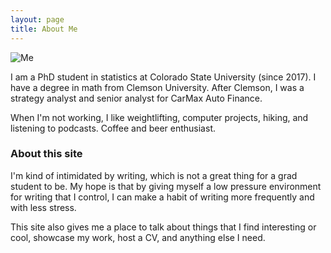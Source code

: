 ```yaml
---
layout: page
title: About Me
---
```


![Me](https://f001.backblazeb2.com/file/www-iantaylor-xyz/about/me.jpg)

I am a PhD student in statistics at Colorado State University (since 2017).
I have a degree in math from Clemson University. After Clemson, I was a 
strategy analyst and senior analyst for CarMax Auto Finance.

When I'm not working, I like weightlifting, computer projects, hiking, and 
listening to podcasts. Coffee and beer enthusiast.

### About this site

I'm kind of intimidated by writing, which is not a great thing for a grad
student to be. My hope is that by giving myself a low pressure environment for
writing that I control, I can make a habit of writing more frequently and
with less stress.

This site also gives me a place to talk about things that I find interesting
or cool, showcase my work, host a CV, and anything else I need.